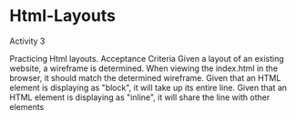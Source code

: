 # Html-Layouts
Activity 3

Practicing Html layouts.
Acceptance Criteria
Given a layout of an existing website, a wireframe is determined.
When viewing the index.html in the browser, it should match the determined wireframe.
Given that an HTML element is displaying as "block", it will take up its entire line.
Given that an HTML element is displaying as "inline", it will share the line with other elements
